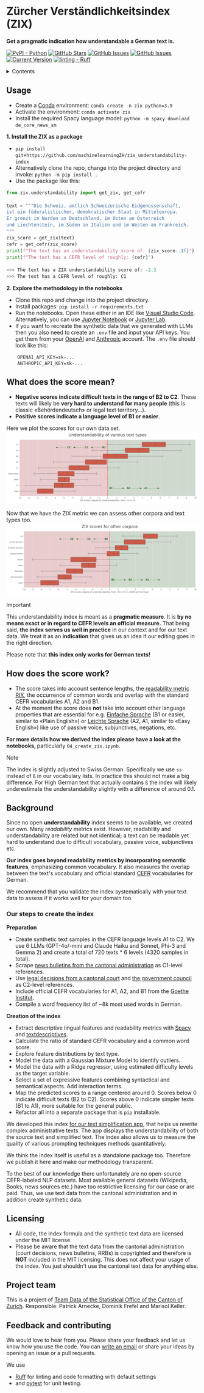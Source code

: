 # Zürcher Verständlichkeitsindex (ZIX)
**Get a pragmatic indication how understandable a German text is.**

[![PyPI - Python](https://img.shields.io/badge/python-v3.9+-blue.svg)](https://github.com/machinelearningZH/zix_understandability-index)
[![GitHub Stars](https://img.shields.io/github/stars/machinelearningZH/zix_understandability-index.svg)](https://github.com/machinelearningZH/zix_understandability-index/stargazers)
[![GitHub Issues](https://img.shields.io/github/issues/machinelearningZH/zix_understandability-index.svg)](https://github.com/machinelearningZH/zix_understandability-index/issues)
[![GitHub Issues](https://img.shields.io/github/issues-pr/machinelearningZH/zix_understandability-index.svg)](https://img.shields.io/github/issues-pr/machinelearningZH/zix_understandability-index) 
[![Current Version](https://img.shields.io/badge/version-0.1-green.svg)](https://github.com/machinelearningZH/zix_understandability-index)
<a href="https://github.com/astral-sh/ruff"><img alt="linting - Ruff" class="off-glb" loading="lazy" src="https://img.shields.io/endpoint?url=https://raw.githubusercontent.com/astral-sh/ruff/main/assets/badge/v2.json"></a>

<details>
<summary>Contents</summary>

- [Usage](#usage)
- [What does the score mean?](#what-does-the-score-mean)
- [How does the score work?](#how-does-the-score-work)
- [Background](#background)
- [Licensing](#licensing)
- [Project team](#project-team)
- [Feedback and contributing](#feedback-and-contributing)

</details>

## Usage
- Create a [Conda](https://docs.anaconda.com/miniconda/) environment: `conda create -n zix python=3.9`
- Activate the environment: `conda activate zix`
- Install the required Spacy language model: `python -m spacy download de_core_news_sm`

**1. Install the ZIX as a package**
- `pip install git+https://github.com/machinelearningZH/zix_understandability-index`
- Alternatively clone the repo, change into the project directory and invoke: `python -m pip install .`
- Use the package like this:
```python
from zix.understandability import get_zix, get_cefr

text = """Die Schweiz, amtlich Schweizerische Eidgenossenschaft, 
ist ein föderalistischer, demokratischer Staat in Mitteleuropa. 
Er grenzt im Norden an Deutschland, im Osten an Österreich 
und Liechtenstein, im Süden an Italien und im Westen an Frankreich.
"""
zix_score = get_zix(text)
cefr = get_cefr(zix_score)
print(f"The text has an understandability score of: {zix_score:.1f}")
print(f"The text has a CEFR level of roughly: {cefr}")

>>> The text has a ZIX understandability score of: -2.3
>>> The text has a CEFR level of roughly: C1

```
**2. Explore the methodology in the notebooks**
- Clone this repo and change into the project directory.
- Install packages: `pip install -r requirements.txt`
- Run the notebooks. Open these either in an IDE like [Visual Studio Code](https://code.visualstudio.com/). Alternatively, you can use [Jupyter Notebook](https://docs.jupyter.org/en/latest/running.html) or [Jupyter Lab](https://jupyter.org/install).
- If you want to recreate the synthetic data that we generated with LLMs then you also need to create an `.env` file and input your API keys. You get them from your [OpenAI](https://platform.openai.com/api-keys) and [Anthropic](https://console.anthropic.com/settings/keys) account. The `.env` file should look like this:
```
    OPENAI_API_KEY=sk-...
    ANTHROPIC_API_KEY=sk-...
```
## What does the score mean?
- **Negative scores indicate difficult texts in the range of B2 to C2**. These texts will likely be **very hard to understand for many people** (this is classic «Behördendeutsch» or legal text territory...). 
- **Positive scores indicate a language level of B1 or easier**.

Here we plot the scores for our own data set.
![](_imgs/zix_scores.jpg)

Now that we have the ZIX metric we can assess other corpora and text types too.
![](_imgs/zix_scores_validation.jpg)

> [!Important]
> This understandability index is meant as a **pragmatic measure**. It is **by no means exact or in regard to CEFR levels an official measure.** That being said, **the index serves us well in practice** in our context and for our text data. We treat it as an **indication** that gives us an idea if our editing goes in the right direction. 

Please note that **this index only works for German texts!**

## How does the score work?
- The score takes into account sentence lengths, the [readability metric RIX](https://hlasse.github.io/TextDescriptives/readability.html), the occurrence of common words and overlap with the standard CEFR vocabularies A1, A2 and B1.
- At the moment the score does **not** take into account other language properties that are essential for e.g. [Einfache Sprache](https://de.wikipedia.org/wiki/Einfache_Sprache) (B1 or easier, similar to «Plain English») or [Leichte Sprache](https://de.wikipedia.org/wiki/Leichte_Sprache) (A2, A1, similar to «Easy English») like use of passive voice, subjunctives, negations, etc. 

**For more details how we derived the index please have a look at the notebooks**, particularly `04_create_zix.ipynb`.

> [!Note]
> The index is slightly adjusted to Swiss German. Specifically we use `ss` instead of `ß` in our vocabulary lists. In practice this should not make a big difference. For High German text that actually contains `ß` the index will likely underestimate the understandability slightly with a difference of around 0.1.

## Background
Since no open **understandability** index seems to be available, we created our own. Many *readability* metrics exist. However, readability and understandability are related but not identical; a text can be readable yet hard to understand due to difficult vocabulary, passive voice, subjunctives etc.

**Our index goes beyond readability metrics by incorporating semantic features**, emphasizing common vocabulary. It also measures the overlap between the text's vocabulary and official standard [CEFR](https://www.coe.int/en/web/common-european-framework-reference-languages) vocabularies for German.

We recommend that you validate the index systematically with your text data to assess if it works well for your domain too. 

### Our steps to create the index
**Preparation**
- Create synthetic text samples in the CEFR language levels A1 to C2. We use 6 LLMs (GPT-4o/-mini and Claude Haiku and Sonnet, Phi-3 and Gemma 2) and create a total of 720 texts * 6 levels (4320 samples in total).
- Scrape [news bulletins from the cantonal administration](https://www.zh.ch/de/news-uebersicht.html?page=1&orderBy=new) as C1-level references.
- Use [legal decisions from a cantonal court](https://www.baurekursgericht-zh.ch/) and [the government council](https://www.zh.ch/de/politik-staat/gesetze-beschluesse/beschluesse-des-regierungsrates.html) as C2-level references.
- Include official CEFR vocabularies for A1, A2, and B1 from the [Goethe Institut](https://www.goethe.de/de/index.html).
- Compile a word frequency list of ~8k most used words in German.

**Creation of the index**
- Extract descriptive lingual features and readability metrics with [Spacy](https://spacy.io/) and [textdescriptives](https://github.com/HLasse/TextDescriptives).
- Calculate the ratio of standard CEFR vocabulary and a common word score.
- Explore feature distributions by text type.
- Model the data with a Gaussian Mixture Model to identify outliers.
- Model the data with a Ridge regressor, using estimated difficulty levels as the target variable.  
- Select a set of expressive features combining syntactical and semantical aspects. Add interaction terms.
- Map the predicted scores to a range centered around 0. Scores below 0 indicate difficult texts (B2 to C2). Scores above 0 indicate simpler texts (B1 to A1), more suitable for the general public.
- Refactor all into a separate package that is `pip` installable.

We developed this index [for our text simplification app](https://github.com/machinelearningZH/simply-simplify-language), that helps us rewrite complex administrative texts. The app displays the understandability of both the source text and simplified text. The index also allows us to measure the quality of various prompting techniques methods quantitatively. 

We think the index itself is useful as a standalone package too. Therefore we publish it here and make our methodology transparent. 

To the best of our knowledge there unfortunately are no open-source CEFR-labeled NLP datasets. Most available general datasets (Wikipedia, Books, news sources etc.) have too restrictive licensing for our case or are paid. Thus, we use text data from the cantonal administration and in addition create synthetic data.

## Licensing
- All code, the index formula and the synthetic text data are licensed under the MIT license. 
- Please be aware that the text data from the cantonal administration (court decisions, news bulletins, RRBs) is copyrighted and therefore is **NOT** included in the MIT licensing. This does not affect your usage of the index. You just shouldn't use the cantonal text data for anything else. 

## Project team
This is a project of [Team Data of the Statistical Office of the Canton of Zurich](https://www.zh.ch/de/direktion-der-justiz-und-des-innern/statistisches-amt/data.html). Responsible: Patrick Arnecke, Dominik Frefel and Marisol Keller.

## Feedback and contributing
We would love to hear from you. Please share your feedback and let us know how you use the code. You can [write an email](mailto:datashop@statistik.zh.ch) or share your ideas by opening an issue or a pull requests.

We use
- [Ruff](https://docs.astral.sh/ruff/) for linting and code formatting with default settings
- and [pytest](https://docs.pytest.org/en/stable/) for unit testing.

